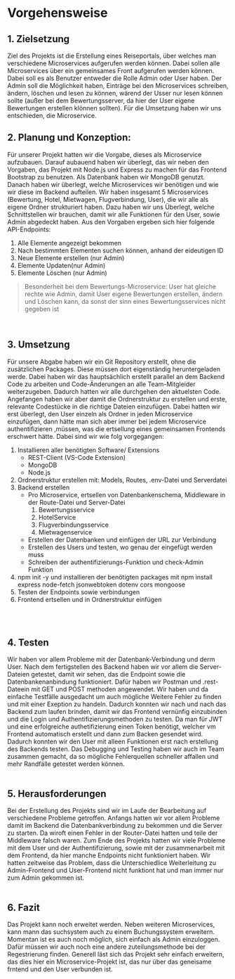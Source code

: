 # Vorgehensweise

## 1. Zielsetzung
Ziel des Projekts ist die Erstellung eines Reiseportals, über welches man verschiedene Microservices aufgerufen werden können. Dabei sollen alle Microservices über ein gemeinsames Front aufgerufen werden können. Dabei soll es als Benutzer entweder die Rolle Admin oder User haben. Der Admin soll die Möglichkeit haben, Einträge bei den Microservices schreiben, ändern, löschen und lesen zu können, wärend der Usser nur lesen können sollte (außer bei dem Bewertungsserver, da hier der User eigene Bewertungen erstellen klönnen sollten). Für die Umsetzung haben wir uns entschieden, die Microservice.


## 2. Planung und Konzeption:
Für unserer Projekt hatten wir die Vorgabe, dieses als Microservice aufzubauen. Darauf aubauend haben wir überlegt, das wir neben den Vorgaben, das Projekt mit Node.js und Express zu machen für das Frontend Bootstrap zu benutzen. Als Datenbank haben wir MongoDB genutzt. Danach haben wir überlegt, welche Microservices wir benötigen und wie wir diese im Backend aufteilen. Wir haben insgesamt 5 Microservices (Bewertung, Hotel, Mietwagen, Flugverbindung, User), die wir alle als eigene Ordner strukturiert haben. Dazu haben wir uns Überlegt, welche Schnittstellen wir brauchen, damit wir alle Funktionen für den User, sowie Admin abgedeckt haben. Aus den Vorgaben ergeben sich hier folgende API-Endpoints:

1. Alle Elemente angezeigt bekommen
2. Nach bestimmten Elementen suchen können, anhand der eideutigen ID
3. Neue Elemente erstellen (nur Admin)
4. Elemente Updaten(nur Admin)
5. Elemente Löschen (nur Admin)

> Besonderheit bei dem Bewertungs-Microservice: User hat gleiche rechte wie Admin, damit User eigene Bewertungen erstellen, ändern und Löschen kann, da sonst der sinn eines Bewertungsservices nicht gegeben ist<br/>
<br/>

## 3. Umsetzung
Für unsere Abgabe haben wir ein Git Repository erstellt, ohne die zusätzlichen Packages. Diese müssen dort eigenständig heruntergeladen werde. Dabei haben wir das hauptsächlich erstellt parallel an dem Backend Code zu arbeiten und Code-Änderungen an alle Team-Mitgleider weiterzugeben. Dadurch hatten wir alle durchgehen den aktuelsten Code. Angefangen haben wir aber damit die Ordnerstruktur zu erstellen und erste, relevante Codestücke in die richtige Dateien einzufügen. Dabei hatten wir erst überlegt, den User einzeln als Ordner in jeden Microservice einzufügen, dann hätte man sich aber immer bei jedem Microservice authentifizieren ,müssen, was die ertsellung eines gemeinsamen Frontends erschwert hätte. Dabei sind wir wie folg vorgegangen:
1. Installieren aller benötigten Software/ Extensions
   - REST-Client (VS-Code Extension)
   - MongoDB
   - Node.js
1. Ordnerstruktur erstellen mit: Models, Routes, .env-Datei und Serverdatei
2. Backend erstellen
   - Pro Microservice, ertsellen von Datenbankenschema, Middleware in der Route-Datei und Server-Datei
       1. Bewertungsservice
       2. HotelService
       3. Flugverbindungsservice
       4. Mietwagenservice
   - Erstellen der Datenbanken und einfügen der URL zur Verbindung
   - Erstellen des Users und testen, wo genau der eingefügt werden muss
   - Schreiben der authentifizierungs-Funktion und check-Admin Funktion
3. npm init -y und installieren der benötigten packages mit npm install express node-fetch jsonwebtoken dotenv cors mongoose
3. Testen der Endpoints sowie verbindungen
4. Frontend ertsellen und in Ordnerstruktur einfügen
<br/>
<br/>

## 4. Testen
Wir haben vor allem Probleme mit der Datenbank-Verbindung und derm User. Nach dem fertigstellen des Backend haben wir vor allem die Server-Dateien getestet, damit wir sehen, das die Endpoint sowie die Datenbankenanbindung funktioniert. Dafür haben wir Postman und .rest-Dateein mit GET und POST methoden angewendet. Wir haben und da einfache Testfälle ausgedacht um auch mögliche Weitere Fehler zu finden und mit einer Exeption zu handeln. Dadurch konnten wir nach und nach das Backend zum laufen brinden, damit wir das Frontend vernünfig einzubinden und die Login und Authentifizierungsmethoden zu testen. Da man für JWT und eine erfolgreiche authetifizierung einen Token benötigt, welcher vm Frontend automatisch erstellt und dann zum Backen gesendet wird. Dadurch konnten wir den User mit alleen Funktionen erst nach erstellung des Backends testen. Das Debugging und Testing haben wir auch im Team zusammen gemacht, da so mögliche Fehlerquellen schneller affallen und mehr Randfälle getestet werden können.<br/>
<br/>

## 5. Herausforderungen
Bei der Erstellung des Projekts sind wir im Laufe der Bearbeitung auf verschiedene Probleme getroffen. Anfangs hatten wir vor allem Probleme damit im Backend die Datenbankverbindung zu bekommen und die Server zu starten. Da wiroft einen Fehler in der Router-Datei hatten und teile der Middleware falsch waren. Zum Ende des Projekts hatten wir viele Probleme mit dem User und der Authentifizierung, sowie mit der zusammenarbeit mit dem Frontend, da hier manche Endpoints nicht funktioniert haben. Wir hatten zeitweise das Problem, dass die Unterschiedlice Weiterleitung zu Admin-Frontend und User-Frontend nicht funktiont hat und man immer nur zum Admin gekommen ist.<br/>
<br/>

## 6. Fazit
Das Projekt kann noch erweitet werden. Neben weiteren Microservices, kann mann das suchsystem auch zu einem Buchungssystem erweitern. Momentan ist es auch noch möglich, sich einfach als Admin einzuloggen. Dafür müssen wir auch noch eine andere zuteilungsmethode bei der Regestrierung finden. Generell läst sich das Projekt sehr einfach erweitern, das dies hier ein Microservice-Projekt ist, das nur über das geneisame frntend und den User verbunden ist.
